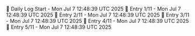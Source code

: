 📅 Daily Log Start - Mon Jul  7 12:48:39 UTC 2025
📌 Entry 1/11 - Mon Jul  7 12:48:39 UTC 2025
📌 Entry 2/11 - Mon Jul  7 12:48:39 UTC 2025
📌 Entry 3/11 - Mon Jul  7 12:48:39 UTC 2025
📌 Entry 4/11 - Mon Jul  7 12:48:39 UTC 2025
📌 Entry 5/11 - Mon Jul  7 12:48:39 UTC 2025
